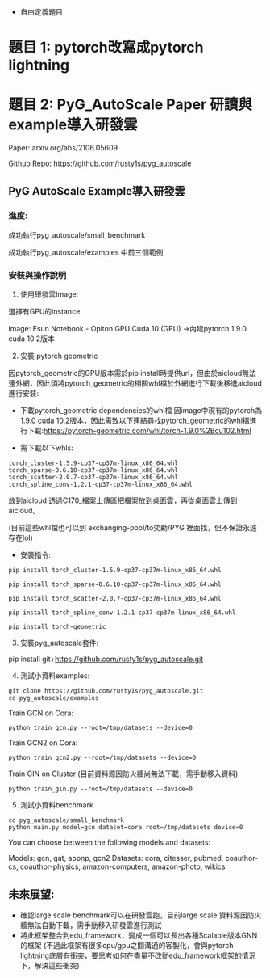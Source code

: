 - 自由定義題目

# 題目 1: pytorch改寫成pytorch lightning


# 題目 2: PyG_AutoScale Paper 研讀與example導入研發雲 

Paper: arxiv.org/abs/2106.05609

Github Repo: https://github.com/rusty1s/pyg_autoscale

## PyG AutoScale Example導入研發雲 

### 進度: 

成功執行pyg_autoscale/small_benchmark

成功執行pyg_autoscale/examples 中前三個範例 

### 安裝與操作說明



1. 使用研發雲Image: 

選擇有GPU的instance

image: Esun Notebook - Opiton GPU Cuda 10 (GPU) ->內建pytorch 1.9.0 cuda 10.2版本

2. 安裝 pytorch geometric 

因pytorch_geometric的GPU版本需於pip install時提供url，但由於aicloud無法連外網，因此須將pytorch_geometric的相關whl檔於外網進行下載後移進aicloud進行安裝:

- 下載pytorch_geometric dependencies的whl檔
因image中現有的pytorch為1.9.0 cuda 10.2版本，因此需致以下連結尋找pytorch_geometric的whl檔進行下載:https://pytorch-geometric.com/whl/torch-1.9.0%2Bcu102.html

- 需下載以下whls:
```
torch_cluster-1.5.9-cp37-cp37m-linux_x86_64.whl
torch_sparse-0.6.10-cp37-cp37m-linux_x86_64.whl
torch_scatter-2.0.7-cp37-cp37m-linux_x86_64.whl
torch_spline_conv-1.2.1-cp37-cp37m-linux_x86_64.whl
```
放到aicloud
透過C170_檔案上傳區把檔案放到桌面雲，再從桌面雲上傳到aicloud。



(目前這些whl檔也可以到 exchanging-pool/to奕勳/PYG 裡面找，但不保證永遠存在lol) 

- 安裝指令:
```
pip install torch_cluster-1.5.9-cp37-cp37m-linux_x86_64.whl

pip install torch_sparse-0.6.10-cp37-cp37m-linux_x86_64.whl

pip install torch_scatter-2.0.7-cp37-cp37m-linux_x86_64.whl

pip install torch_spline_conv-1.2.1-cp37-cp37m-linux_x86_64.whl

pip install torch-geometric
```

3. 安裝pyg_autoscale套件: 

pip install git+https://github.com/rusty1s/pyg_autoscale.git


4. 測試小資料examples:
```
git clone https://github.com/rusty1s/pyg_autoscale.git
cd pyg_autoscale/examples
```
Train GCN on Cora:
```
python train_gcn.py --root=/tmp/datasets --device=0
```
Train GCN2 on Cora:
```
python train_gcn2.py --root=/tmp/datasets --device=0
```
Train GIN on Cluster (目前資料源因防火牆尚無法下載，需手動移入資料) 
```
python train_gin.py --root=/tmp/datasets --device=0
```

5. 測試小資料benchmark
```
cd pyg_autoscale/small_benchmark
python main.py model=gcn dataset=cora root=/tmp/datasets device=0
```

You can choose between the following models and datasets:

Models: gcn, gat, appnp, gcn2
Datasets: cora, citesser, pubmed, coauthor-cs, coauthor-physics, amazon-computers, amazon-photo, wikics

## 未來展望: 

- 確認large scale benchmark可以在研發雲跑，目前large scale 資料源因防火牆無法自動下載，需手動移入研發雲進行測試
- 將此框架整合到edu_framework，變成一個可以長出各種Scalable版本GNN的框架 (不過此框架有很多cpu/gpu之間溝通的客製化，會與pytorch lightning底層有衝突，要思考如何在盡量不改動edu_framework框架的情況下，解決這些衝突) 





